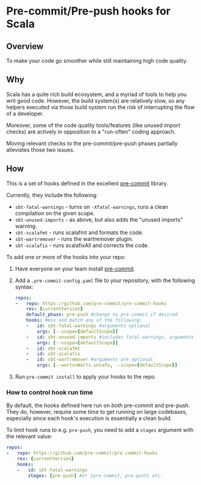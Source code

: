# Pre-commit/Pre-push hooks for Scala

## Overview

To make your code go smoother while still maintaining high code quality.

## Why

Scala has a quite rich build ecosystem, and a myriad of tools to help you writ good code. However, the build system(s) are relatively slow, so any helpers executed via those build system run the risk of interrupting the flow of a developer.

Moreover, some of the code quality tools/features (like unused import checks) are actively in opposition to a "run-often" coding approach.

Moving relevant checks to the pre-commit/pre-push phases partially alleviates those two issues.

## How

This is a set of hooks defined in the excellent [pre-commit](https://pre-commit.com/) library.

Currently, they include the following:

- `sbt-fatal-warnings` - turns on `-Xfatal-warnings`, runs a clean compilation on the given scope.
- `sbt-unused-imports` - as above, but also adds the "unused imports" warning.
- `sbt-scalafmt` - runs scalafmt and formats the code.
- `sbt-wartremover` - runs the wartremover plugin.
- `sbt-scalafix` - runs scalafixAll and corrects the code.

To add one or more of the hooks into your repo:

 1. Have everyone on your team install [pre-commit](https://pre-commit.com/#install).
 2. Add a `.pre-commit-config.yaml` file to your repository, with the following syntax:

    ```yaml
    repos:
    -   repo: https://github.com/pre-commit/pre-commit-hooks
        rev: {currentVersion}
        default_phase: pre-push #change to pre-commit if desired
        hooks: #mix and match any of the following:
        -   id: sbt-fatal-warnings #arguments optional
            args: [--scope={defaultScope}]
        -   id: sbt-unused-imports #includes fatal warnings, arguments optional
            args: [--scope={defaultScope}]
        -   id: sbt-scalafmt
        -   id: sbt-scalafix
        -   id: sbt-wartremover #arguments are optional
            args: [--warts=Warts.unsafe, --scope={defaultScope}]
    ```

 3. Run `pre-commit install` to apply your hooks to the repo.

### How to control hook run time

By default, the hooks defined here run on *both* pre-commit and pre-push. They do, however, require some time to get running
on large codebases, especially since each hook's execution is essentially a clean build.

To limit hook runs to e.g. `pre-push`, you need to add a `stages` argument with the relevant value:

```yaml
repos:
-   repo: https://github.com/pre-commit/pre-commit-hooks
    rev: {currentVersion}
    hooks:
    -   id: sbt-fatal-warnings
        stages: [pre-push] #or [pre-commit, pre-push] etc.
```
